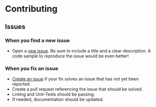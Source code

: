 # Contributing

## Issues

### When you find a new issue

- Open a [new issue](https://github.com/cadgerfeast/slithe/issues/new).
Be sure to include a title and a clear description.
A code sample to reproduce the issue would be even better!

### When you fix an issue

- [Create an issue](#when-you-find-a-new-issue) if your fix solves an issue that has not yet been reported.
- Create a pull request referencing the issue that should be solved.
- Linting and Unit-Tests should be passing.
- If needed, documentation should be updated.
